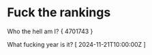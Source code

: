 # Fuck the rankings

Who the hell am I?
{ 4701743 }

What fucking year is it?
[ 2024-11-21T10:00:00Z ]
